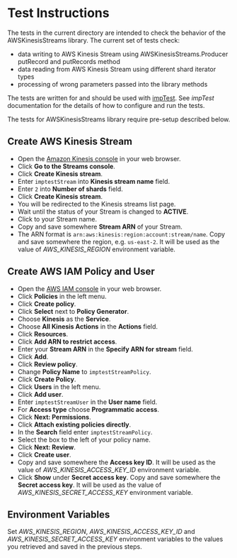 # Test Instructions

The tests in the current directory are intended to check the behavior of the AWSKinesisStreams library. The current set of tests check:
- data writing to AWS Kinesis Stream using AWSKinesisStreams.Producer putRecord and putRecords method
- data reading from AWS Kinesis Stream using different shard iterator types
- processing of wrong parameters passed into the library methods

The tests are written for and should be used with [impTest](https://github.com/electricimp/impTest). See *impTest* documentation for the details of how to configure and run the tests.

The tests for AWSKinesisStreams library require pre-setup described below.

## Create AWS Kinesis Stream

- Open the [Amazon Kinesis console](https://console.aws.amazon.com/kinesis) in your web browser.
- Click **Go to the Streams console**.
- Click **Create Kinesis stream**.
- Enter `imptestStream` into **Kinesis stream name** field.
- Enter `2` into **Number of shards** field.
- Click **Create Kinesis stream**.
- You will be redirected to the Kinesis streams list page.
- Wait until the status of your Stream is changed to **ACTIVE**.
- Click to your Stream name.
- Copy and save somewhere **Stream ARN** of your Stream.
- The ARN format is `arn:aws:kinesis:region:account:stream/name`. Copy and save somewhere the region, e.g. `us-east-2`. It will be used as the value of *AWS_KINESIS_REGION* environment variable.

## Create AWS IAM Policy and User

- Open the [AWS IAM console](https://console.aws.amazon.com/iam) in your web browser.
- Click **Policies** in the left menu.
- Click **Create policy**.
- Click **Select** next to **Policy Generator**.
- Choose **Kinesis** as the **Service**.
- Choose **All Kinesis Actions** in the **Actions** field.
- Click **Resources**.
- Click **Add ARN to restrict access**.
- Enter your **Stream ARN** in the **Specify ARN for stream** field.
- Click **Add**.
- Click **Review policy**.
- Change **Policy Name** to `imptestStreamPolicy`.
- Click **Create Policy**.  
- Click **Users** in the left menu.
- Click **Add user**.
- Enter `imptestStreamUser` in the **User name** field.
- For **Access type** choose **Programmatic access**.
- Click **Next: Permissions**.
- Click **Attach existing policies directly**.
- In the **Search** field enter `imptestStreamPolicy`.
- Select the box to the left of your policy name.
- Click **Next: Review**.
- Click **Create user**.
- Copy and save somewhere the **Access key ID**. It will be used as the value of *AWS_KINESIS_ACCESS_KEY_ID* environment variable.
- Click **Show** under **Secret access key**. Copy and save somewhere the **Secret access key**. It will be used as the value of *AWS_KINESIS_SECRET_ACCESS_KEY* environment variable.

## Environment Variables

Set *AWS_KINESIS_REGION*, *AWS_KINESIS_ACCESS_KEY_ID* and *AWS_KINESIS_SECRET_ACCESS_KEY* environment variables to the values you retrieved and saved in the previous steps.
